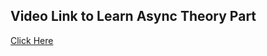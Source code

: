 ## Video Link to Learn Async Theory Part
[Click Here](https://youtu.be/zgt5oTD3rRc?si=jJeKR2ahYI22a0mV)
